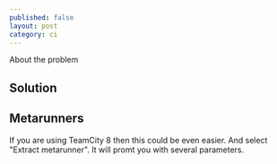 ```yaml
---
published: false
layout: post
category: ci
---
```


About the problem

## Solution

## Metarunners
If you are using TeamCity 8 then this could be even easier. And select "Extract metarunner". It will promt you with several parameters.
